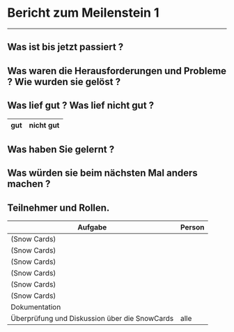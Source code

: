# Bericht zum Meilenstein 1
---
## Was ist bis jetzt passiert ?

## Was waren die Herausforderungen und Probleme ? Wie wurden sie gelöst ?
 

## Was lief gut ? Was lief nicht gut ?
| gut                                         | nicht gut                                   |
|---------------------------------------------|---------------------------------------------|


## Was haben Sie gelernt ?


## Was würden sie beim nächsten Mal anders machen ?



## Teilnehmer und Rollen.

| Aufgabe                                                  | Person                                     |
|----------------------------------------------------------|--------------------------------------------|
| (Snow Cards)                                             |                                            |
| (Snow Cards)                                             |                                            |
| (Snow Cards)                                             |                                            |
| (Snow Cards)                                             |                                            |
| (Snow Cards)                                             |                                            |
| (Snow Cards)                                             |                                            |
| Dokumentation                                            |                                            |
| Überprüfung und Diskussion über die SnowCards            | alle                                       |
